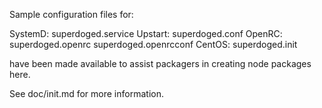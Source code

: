 Sample configuration files for:

SystemD: superdoged.service
Upstart: superdoged.conf
OpenRC:  superdoged.openrc
         superdoged.openrcconf
CentOS:  superdoged.init

have been made available to assist packagers in creating node packages here.

See doc/init.md for more information.
